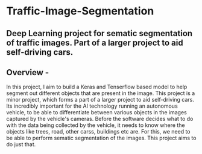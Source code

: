# Traffic-Image-Segmentation
## Deep Learning project for sematic segmentation of traffic images. Part of a larger project to aid self-driving cars.


## Overview - 
In this project, I aim to build a Keras and Tenserflow based model to help segment out different objects that are present in the image. 
This project is a minor project, which forms a part of a larger project to aid self-driving cars. Its incredibly important for the AI technology running an autonomous vehicle, to be able to differentiate between various objects in the images captured by the vehicle's cameras. Before the software decides what to do with the data being collected by the vehicle, it needs to know where the objects like trees, road, other carss, buildings etc are. For this, we need to be able to perform sematic segmentation of the images.
This project aims to do just that.
